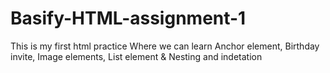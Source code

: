 # Basify-HTML-assignment-1
This is my first html practice
Where we can learn Anchor element, Birthday invite, Image elements, List element & Nesting and indetation

